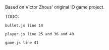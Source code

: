 Based on Victor Zhous' original IO game project.

TODO:
```
bullet.js line 14
```

```
player.js line 25 and 36 and 40
```

```
game.js line 41
```